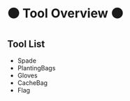 # 🟠 <move>Tool Overview</move> 🟠

## Tool List

 - Spade
 - PlantingBags
 - Gloves
 - CacheBag
 - Flag